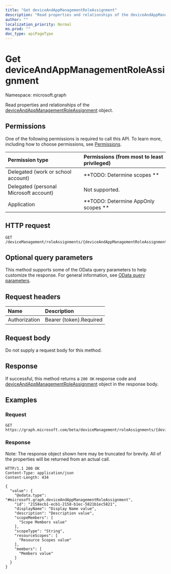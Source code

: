 ```yaml
---
title: "Get deviceAndAppManagementRoleAssignment"
description: "Read properties and relationships of the deviceAndAppManagementRoleAssignment object."
author: ""
localization_priority: Normal
ms.prod: ""
doc_type: apiPageType
---
```


# Get deviceAndAppManagementRoleAssignment

Namespace: microsoft.graph

Read properties and relationships of the [deviceAndAppManagementRoleAssignment](../resources/deviceandappmanagementroleassignment.md) object.

## Permissions
One of the following permissions is required to call this API. To learn more, including how to choose permissions, see [Permissions](/concepts/permissions-reference.md).

|Permission type|Permissions (from most to least privileged)|
|:---|:---|
|Delegated (work or school account)|**TODO: Determine scopes **|
|Delegated (personal Microsoft account)|Not supported.|
|Application|**TODO: Determine AppOnly scopes **|

## HTTP request
<!-- {
  "blockType": "ignored"
}
-->
``` http
GET /deviceManagement/roleAssignments/{deviceAndAppManagementRoleAssignmentId}
```

## Optional query parameters
This method supports some of the OData query parameters to help customize the response. For general information, see [OData query parameters](/graph/query-parameters).

## Request headers
|Name|Description|
|:---|:---|
|Authorization|Bearer {token}.Required|

## Request body
Do not supply a request body for this method.

## Response
If successful, this method returns a `200 OK` response code and [deviceAndAppManagementRoleAssignment](../resources/deviceandappmanagementroleassignment.md) object in the response body.

## Examples

### Request
<!-- {
  "blockType": "request",
  "name": "get_deviceandappmanagementroleassignment"
}
-->
``` http
GET https://graph.microsoft.com/beta/deviceManagement/roleAssignments/{deviceAndAppManagementRoleAssignmentId}
```

### Response
Note: The response object shown here may be truncated for brevity. All of the properties will be returned from an actual call.
<!-- {
  "blockType": "response",
  "truncated": true,
  "@odata.type": "microsoft.graph.deviceAndAppManagementRoleAssignment"
}
-->
``` http
HTTP/1.1 200 OK
Content-Type: application/json
Content-Length: 434

{
  "value": {
    "@odata.type": "#microsoft.graph.deviceAndAppManagementRoleAssignment",
    "id": "2158ecb1-ecb1-2158-b1ec-5821b1ec5821",
    "displayName": "Display Name value",
    "description": "Description value",
    "scopeMembers": [
      "Scope Members value"
    ],
    "scopeType": "String",
    "resourceScopes": [
      "Resource Scopes value"
    ],
    "members": [
      "Members value"
    ]
  }
}
```

